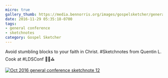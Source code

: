 ```yaml
---
micro: true
gallery_thumb: https://media.bennorris.org/images/gospelsketcher/general-conference/oct-2016/oct-16-2-cook.jpg
date: 2016-11-29 05:35:18-0700
tags:
- general conference
- sketchnotes
category: Gospel Sketcher
---
```


Avoid stumbling blocks to your faith in Christ.
#Sketchnotes from Quentin L. Cook at #LDSConf ✍🏼⛪️

[![Oct 2016 general conference sketchnote 12](https://media.bennorris.org/images/gospelsketcher/general-conference/oct-2016/oct-16-2-cook.jpg)](https://media.bennorris.org/images/gospelsketcher/general-conference/oct-2016/oct-16-2-cook.jpg)
